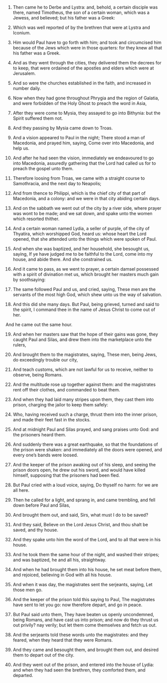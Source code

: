 1. Then came he to Derbe and Lystra: and, behold, a certain disciple
was there, named Timotheus, the son of a certain woman, which was a
Jewess, and believed; but his father was a Greek:

2. Which was well
reported of by the brethren that were at Lystra and Iconium.

3. Him would Paul have to go forth with him; and took and
circumcised him because of the Jews which were in those quarters: for
they knew all that his father was a Greek.

4. And as they went through the cities, they delivered them the
decrees for to keep, that were ordained of the apostles and elders
which were at Jerusalem.

5. And so were the churches established in the faith, and increased
in number daily.

6. Now when they had gone throughout Phrygia and the region of
Galatia, and were forbidden of the Holy Ghost to preach the word in
Asia,

7. After they were come to Mysia, they assayed to go into
Bithynia: but the Spirit suffered them not.

8. And they passing by Mysia came down to Troas.

9. And a vision appeared to Paul in the night; There stood a man of
Macedonia, and prayed him, saying, Come over into Macedonia, and help
us.

10. And after he had seen the vision, immediately we endeavoured to
go into Macedonia, assuredly gathering that the Lord had called us for
to preach the gospel unto them.

11. Therefore loosing from Troas, we came with a straight course to
Samothracia, and the next day to Neapolis;

12. And from thence to
Philippi, which is the chief city of that part of Macedonia, and a
colony: and we were in that city abiding certain days.

13. And on the sabbath we went out of the city by a river side,
where prayer was wont to be made; and we sat down, and spake unto the
women which resorted thither.

14. And a certain woman named Lydia, a seller of purple, of the city
of Thyatira, which worshipped God, heard us: whose heart the Lord
opened, that she attended unto the things which were spoken of Paul.

15. And when she was baptized, and her household, she besought us,
saying, If ye have judged me to be faithful to the Lord, come into my
house, and abide there. And she constrained us.

16. And it came to pass, as we went to prayer, a certain damsel
possessed with a spirit of divination met us, which brought her
masters much gain by soothsaying:

17. The same followed Paul and us,
and cried, saying, These men are the servants of the most high God,
which shew unto us the way of salvation.

18. And this did she many days. But Paul, being grieved, turned and
said to the spirit, I command thee in the name of Jesus Christ to come
out of her.

And he came out the same hour.

19. And when her masters saw that the hope of their gains was gone,
they caught Paul and Silas, and drew them into the marketplace unto
the rulers,

20. And brought them to the magistrates, saying, These
men, being Jews, do exceedingly trouble our city,

21. And teach
customs, which are not lawful for us to receive, neither to observe,
being Romans.

22. And the multitude rose up together against them: and the
magistrates rent off their clothes, and commanded to beat them.

23. And when they had laid many stripes upon them, they cast them
into prison, charging the jailor to keep them safely:

24. Who,
having received such a charge, thrust them into the inner prison, and
made their feet fast in the stocks.

25. And at midnight Paul and Silas prayed, and sang praises unto
God: and the prisoners heard them.

26. And suddenly there was a great earthquake, so that the
foundations of the prison were shaken: and immediately all the doors
were opened, and every one’s bands were loosed.

27. And the keeper of the prison awaking out of his sleep, and
seeing the prison doors open, he drew out his sword, and would have
killed himself, supposing that the prisoners had been fled.

28. But Paul cried with a loud voice, saying, Do thyself no harm:
for we are all here.

29. Then he called for a light, and sprang in, and came trembling,
and fell down before Paul and Silas,

30. And brought them out, and
said, Sirs, what must I do to be saved?

31. And they said, Believe
on the Lord Jesus Christ, and thou shalt be saved, and thy house.

32. And they spake unto him the word of the Lord, and to all that
were in his house.

33. And he took them the same hour of the night, and washed their
stripes; and was baptized, he and all his, straightway.

34. And when he had brought them into his house, he set meat before
them, and rejoiced, believing in God with all his house.

35. And when it was day, the magistrates sent the serjeants, saying,
Let those men go.

36. And the keeper of the prison told this saying to Paul, The
magistrates have sent to let you go: now therefore depart, and go in
peace.

37. But Paul said unto them, They have beaten us openly uncondemned,
being Romans, and have cast us into prison; and now do they thrust us
out privily? nay verily; but let them come themselves and fetch us
out.

38. And the serjeants told these words unto the magistrates: and
they feared, when they heard that they were Romans.

39. And they came and besought them, and brought them out, and
desired them to depart out of the city.

40. And they went out of the prison, and entered into the house of
Lydia: and when they had seen the brethren, they comforted them, and
departed.